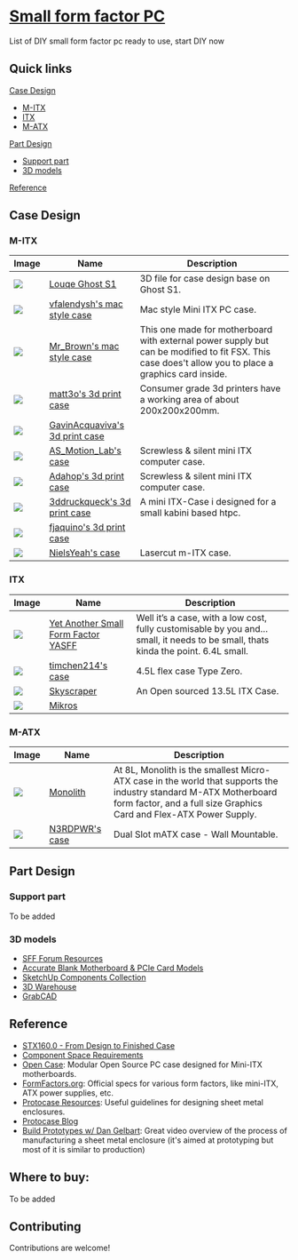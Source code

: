 # [Small form factor PC](https://sffpc.help14.com)
List of DIY small form factor pc ready to use, start DIY now

## Quick links

[Case Design](#case-design)
- [M-ITX](#m-itx)
- [ITX](#itx)
- [M-ATX](#m-atx)

[Part Design](#part-design)
- [Support part](#support-part)
- [3D models](#3d-models)

[Reference](#reference)


## Case Design

### M-ITX

| Image | Name | Description |
| --- | --- | --- |
| <img minwidth="500" src="https://cdn.thingiverse.com/renders/42/f8/94/a2/db/63dd582e1bb05df4dbbbbbe7f15e2811_preview_featured.jpg"> | [Louqe Ghost S1](https://www.thingiverse.com/thing:3372586/files) | 3D file for case design base on Ghost S1. |
| <img minwidth="500" src="https://cdn.thingiverse.com/renders/8d/7e/54/40/59/438f477471f57ca3927ad6e0802586d8_preview_featured.jpg"> | [vfalendysh's mac style case](https://www.thingiverse.com/thing:3001247) | Mac style Mini ITX PC case. |
| <img minwidth="500" src="https://cdn.thingiverse.com/renders/5f/9c/6b/93/6a/4e7e5d9647ed6667263a7602378fc9c5_preview_featured.jpg"> | [Mr_Brown's mac style case](https://www.thingiverse.com/thing:3529439) | This one made for motherboard with external power supply but can be modified to fit FSX. This case does't allow you to place a graphics card inside. |
| <img minwidth="500" src="https://cdn.thingiverse.com/renders/20/3a/35/4f/c3/070d5d574236da6afbbafc1c430175ce_preview_featured.jpg"> | [matt3o's 3d print case](https://www.thingiverse.com/thing:2460903) | Consumer grade 3d printers have a working area of about 200x200x200mm. |
| <img minwidth="500" src="https://cdn.thingiverse.com/renders/e6/8f/f9/af/74/670da34d883be55640f2e6dbc784248a_preview_featured.jpg"> | [GavinAcquaviva's 3d print case](https://www.thingiverse.com/thing:2084584) |  |
| <img minwidth="500" src="https://cdn.thingiverse.com/renders/6b/a7/98/8c/82/c3863b3fc0716891a9c40724f7ede1ae_preview_featured.JPG"> | [AS_Motion_Lab's case](https://www.thingiverse.com/thing:1899854) | Screwless & silent mini ITX computer case. |
| <img minwidth="500" src="https://cdn.thingiverse.com/renders/d5/2a/92/b1/6a/cee97060a9fbe1d9d4ee5d084b30389c_preview_featured.jpg"> | [Adahop's 3d print case](https://www.thingiverse.com/thing:1689991) | Screwless & silent mini ITX computer case. |
| <img minwidth="500" src="https://cdn.thingiverse.com/renders/3d/7c/41/52/b0/IMAG0226_preview_featured.jpg"> | [3ddruckqueck's 3d print case](https://www.thingiverse.com/thing:495941) | A mini ITX-Case i designed for a small kabini based htpc. |
| <img minwidth="500" src="https://cdn.thingiverse.com/renders/12/ab/fb/76/04/266558fb35dea195e112216f3387d4b7_preview_featured.jpg"> | [fjaquino's 3d print case](https://www.thingiverse.com/thing:3704806) |  |
| <img minwidth="500" src="https://cdn.thingiverse.com/renders/e1/e8/c6/a1/01/bf8823dda6c551173e7aef19fd187745_preview_featured.jpg"> | [NielsYeah's case](https://www.thingiverse.com/thing:2620521) | Lasercut m-ITX case. |


### ITX

| Image | Name | Description |
| --- | --- | --- |
| <img minwidth="500" src="https://i.imgur.com/rtpeEoA.png"> | [Yet Another Small Form Factor YASFF](https://github.com/cokeeffekt/yasff) | Well it’s a case, with a low cost, fully customisable by you and… small, it needs to be small, thats kinda the point. 6.4L small. |
| <img minwidth="500" src="https://i.imgur.com/qk3VVkj.jpg"> | [timchen214's case](https://smallformfactor.net/forum/threads/open-source-case-4-5l-flex-case-type-zero.3119/) | 4.5L flex case Type Zero. |
| <img minwidth="500" src="https://github.com/NanyiJiang/Skyscraper/raw/master/Render/fullrender.png?raw=true"> | [Skyscraper](https://github.com/NanyiJiang/Skyscraper) | An Open sourced 13.5L ITX Case. |
| <img minwidth="500" src="https://cdn.instructables.com/FOM/7YP5/JX0O1RZT/FOM7YP5JX0O1RZT.LARGE.jpg?auto=webp&frame=1&width=525&height=1024&fit=bounds"> | [Mikros](https://www.instructables.com/id/Mikros-Tiny-3D-Printed-Computer-Case/) |  |


### M-ATX

| Image | Name | Description |
| --- | --- | --- |
| <img minwidth="500" src="https://images.squarespace-cdn.com/content/v1/5985ee40ebbd1aa414261856/1510347362685-J5BEVO8G5NU8LMYSA3FY/ke17ZwdGBToddI8pDm48kLkXF2pIyv_F2eUT9F60jBl7gQa3H78H3Y0txjaiv_0fDoOvxcdMmMKkDsyUqMSsMWxHk725yiiHCCLfrh8O1z4YTzHvnKhyp6Da-NYroOW3ZGjoBKy3azqku80C789l0iyqMbMesKd95J-X4EagrgU9L3Sa3U8cogeb0tjXbfawd0urKshkc5MgdBeJmALQKw/DSC_0010.jpg?format=1500w"> | [Monolith](https://www.colinreay.org/monolith) | At 8L, Monolith is the smallest Micro-ATX case in the world that supports the industry standard M-ATX Motherboard form factor, and a full size Graphics Card and Flex-ATX Power Supply. |
| <img minwidth="500" src="https://cdn.thingiverse.com/renders/b2/82/9d/08/d4/ac9871a35bd54683465b964d68652f60_preview_featured.jpg"> | [N3RDPWR's case](https://www.thingiverse.com/thing:3623802) | Dual Slot mATX case - Wall Mountable. |


## Part Design

### Support part
To be added

### 3D models
- [SFF Forum Resources](https://smallformfactor.net/forum/resources/)
- [Accurate Blank Motherboard & PCIe Card Models](https://smallformfactor.net/forum/resources/accurate-blank-motherboard-pcie-card-models.25/)
- [SketchUp Components Collection](http://scc.jezmckean.com/)
- [3D Warehouse](https://3dwarehouse.sketchup.com/)
- [GrabCAD](https://grabcad.com/)


## Reference

- [STX160.0 - From Design to Finished Case](https://smallformfactor.net/forum/threads/stx160-0-the-most-powerful-atx-unit-in-the-world.934/)
- [Component Space Requirements](https://smallformfactor.net/forum/resources/component-space-requirements.27/)
- [Open Case](https://github.com/berserkwarwolf/OpenCase): Modular Open Source PC case designed for Mini-ITX motherboards.
- [FormFactors.org](http://www.formfactors.org/): Official specs for various form factors, like mini-ITX, ATX power supplies, etc.
- [Protocase Resources](http://www.protocase.com/resources/): Useful guidelines for designing sheet metal enclosures.
- [Protocase Blog](http://www.protocase.com/blog/)
- [Build Prototypes w/ Dan Gelbart](https://www.youtube.com/watch?v=RopgrECLSJc): Great video overview of the process of manufacturing a sheet metal enclosure (it's aimed at prototyping but most of it is similar to production)


## Where to buy:
To be added


## Contributing

Contributions are welcome!
